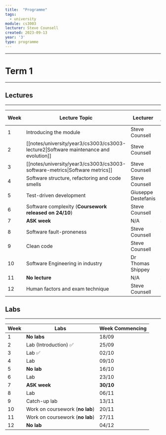 ```yaml
---
title:  "Programme"
tags:
  - university
module: cs3003
lecturer: Steve Counsell
created: 2023-09-13
year: '3'
type: programme
---
```

---
# Term 1
---
## Lectures
---

| Week | Lecture Topic                                                                         | Lecturer            | Week Commencing |
| ---- | ------------------------------------------------------------------------------------- | ------------------- | --------------- |
| 1    | Introducing the module                                                                | Steve Counsell      | 18/09           |
| 2    | [[notes/university/year3/cs3003/cs3003-lecture2\|Software maintenance and evolution]] | Steve Counsell      | 26/09           |
| 3    | [[notes/university/year3/cs3003/cs3003-software-metrics\|Software metrics]]           | Steve Counsell      | 02/10           |
| 4    | Software structure, refactoring and code smells                                       | Steve Counsell      | 09/10           |
| 5    | Test-driven development                                                               | Giuseppe Destefanis | 16/10           |
| 6    | Software complexity (**Coursework released on 24/10**)                                | Steve Counsell      | 23/10           |
| 7    | **ASK week**                                                                          | N/A                 | **30/10**       |
| 8    | Software fault-proneness                                                              | Steve Counsell      | 06/11           |
| 9    | Clean code                                                                            | Steve Counsell      | 13/11           |
| 10   | Software Engineering in industry                                                      | Dr Thomas Shippey   | 20/11           |
| 11   | **No lecture**                                                                        | N/A                 | **27/11**       |
| 12   | Human factors and exam technique                                                      | Steve Counsell      | 04/12           |

## Labs
---

| Week | Labs                            | Week Commencing |
| ---- | ------------------------------- | --------------- |
| 1    | **No labs**                     | 18/09           |
| 2    | Lab (Introduction) ✅              | 25/09           |
| 3    | Lab ✅                                          | 02/10           |
| 4    | Lab                             | 09/10           |
| 5    | **No lab**                      | 16/10           |
| 6    | Lab                             | 23/10           |
| 7    | **ASK week**                    | **30/10**       |
| 8    | Lab                             | 06/11           |
| 9    | Catch-up lab                    | 13/11           |
| 10   | Work on coursework (**no lab**) | 20/11           |
| 11   | Work on coursework (**no lab**) | 27/11           |
| 12   | **No lab**                      | 04/12           |